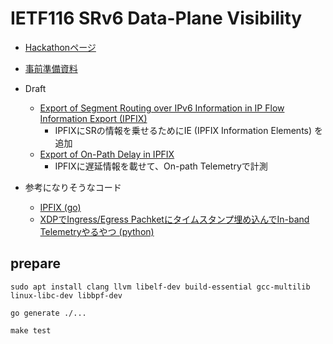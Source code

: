 # IETF116 SRv6 Data-Plane Visibility

* [Hackathonページ](https://wiki.ietf.org/en/meeting/116/hackathon)
* [事前準備資料](https://docs.google.com/presentation/d/1FClVs3IxOBOvnWAaGJiV__UCkqrUkd7B7H8nkeA_7m4/edit#slide=id.g2238455cc0a_0_16)

* Draft
    * [Export of Segment Routing over IPv6 Information in IP Flow Information Export (IPFIX)](https://wiki.ietf.org/en/meeting/116/hackathon) 
        * IPFIXにSRの情報を乗せるためにIE (IPFIX Information Elements) を追加
    * [Export of On-Path Delay in IPFIX](https://datatracker.ietf.org/doc/html/draft-ietf-opsawg-ipfix-on-path-telemetry)
        * IPFIXに遅延情報を載せて、On-path Telemetryで計測

* 参考になりそうなコード
    * [IPFIX (go)](https://github.com/wide-vsix/linux-flow-exporter)
    * [XDPでIngress/Egress Pachketにタイムスタンプ埋め込んでIn-band Telemetryやるやつ (python)](https://nttcom.enterprise.slack.com/files/U02FJ68CT7C/F0504EVEHEF/inband_timestamp.py)


## prepare

```shell
sudo apt install clang llvm libelf-dev build-essential gcc-multilib linux-libc-dev libbpf-dev
```

```shell
go generate ./...

make test
```